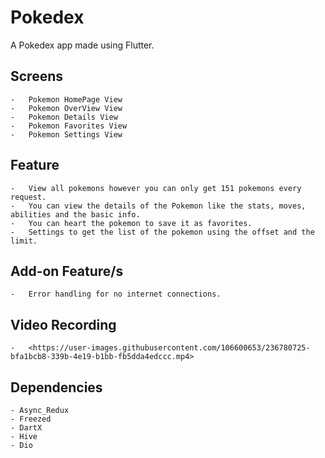 # Pokedex

A Pokedex app made using Flutter.

## Screens

    -   Pokemon HomePage View
    -   Pokemon OverView View
    -   Pokemon Details View
    -   Pokemon Favorites View
    -   Pokemon Settings View

## Feature

    -   View all pokemons however you can only get 151 pokemons every request.
    -   You can view the details of the Pokemon like the stats, moves, abilities and the basic info.
    -   You can heart the pokemon to save it as favorites.
    -   Settings to get the list of the pokemon using the offset and the limit.

## Add-on Feature/s

    -   Error handling for no internet connections.

## Video Recording

    -   <https://user-images.githubusercontent.com/106600653/236780725-bfa1bcb8-339b-4e19-b1bb-fb5dda4edccc.mp4>

## Dependencies

    - Async_Redux
    - Freezed
    - DartX
    - Hive
    - Dio

